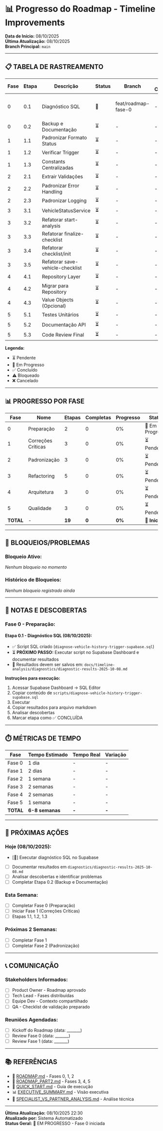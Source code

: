 # 📊 Progresso do Roadmap - Timeline Improvements

**Data de Início:** 08/10/2025  
**Última Atualização:** 08/10/2025  
**Branch Principal:** `main`

---

## 📋 TABELA DE RASTREAMENTO

| Fase | Etapa | Descrição | Status | Branch | Data Conclusão | Tempo Real | Observações |
|------|-------|-----------|--------|--------|----------------|------------|-------------|
| 0 | 0.1 | Diagnóstico SQL | 🔄 | feat/roadmap-fase-0 | - | - | Script criado, aguardando execução no Supabase |
| 0 | 0.2 | Backup e Documentação | ⏳ | - | - | - | - |
| 1 | 1.1 | Padronizar Formato Status | ⏳ | - | - | - | - |
| 1 | 1.2 | Verificar Trigger | ⏳ | - | - | - | - |
| 1 | 1.3 | Constants Centralizadas | ⏳ | - | - | - | - |
| 2 | 2.1 | Extrair Validações | ⏳ | - | - | - | - |
| 2 | 2.2 | Padronizar Error Handling | ⏳ | - | - | - | - |
| 2 | 2.3 | Padronizar Logging | ⏳ | - | - | - | - |
| 3 | 3.1 | VehicleStatusService | ⏳ | - | - | - | - |
| 3 | 3.2 | Refatorar start-analysis | ⏳ | - | - | - | - |
| 3 | 3.3 | Refatorar finalize-checklist | ⏳ | - | - | - | - |
| 3 | 3.4 | Refatorar checklist/init | ⏳ | - | - | - | - |
| 3 | 3.5 | Refatorar save-vehicle-checklist | ⏳ | - | - | - | - |
| 4 | 4.1 | Repository Layer | ⏳ | - | - | - | - |
| 4 | 4.2 | Migrar para Repository | ⏳ | - | - | - | - |
| 4 | 4.3 | Value Objects (Opcional) | ⏳ | - | - | - | - |
| 5 | 5.1 | Testes Unitários | ⏳ | - | - | - | - |
| 5 | 5.2 | Documentação API | ⏳ | - | - | - | - |
| 5 | 5.3 | Code Review Final | ⏳ | - | - | - | - |

**Legenda:**
- ⏳ Pendente
- 🔄 Em Progresso
- ✅ Concluído
- ⚠️ Bloqueado
- ❌ Cancelado

---

## 📊 PROGRESSO POR FASE

| Fase | Nome | Etapas | Completas | Progresso | Status |
|------|------|--------|-----------|-----------|--------|
| 0 | Preparação | 2 | 0 | 0% | 🔄 Em Progresso |
| 1 | Correções Críticas | 3 | 0 | 0% | ⏳ Pendente |
| 2 | Padronização | 3 | 0 | 0% | ⏳ Pendente |
| 3 | Refactoring | 5 | 0 | 0% | ⏳ Pendente |
| 4 | Arquitetura | 3 | 0 | 0% | ⏳ Pendente |
| 5 | Qualidade | 3 | 0 | 0% | ⏳ Pendente |
| **TOTAL** | - | **19** | **0** | **0%** | 🔄 **Iniciado** |

---

## 🚧 BLOQUEIOS/PROBLEMAS

### **Bloqueio Ativo:**
_Nenhum bloqueio no momento_

### **Histórico de Bloqueios:**
_Nenhum bloqueio registrado ainda_

---

## 📝 NOTAS E DESCOBERTAS

### **Fase 0 - Preparação:**

#### **Etapa 0.1 - Diagnóstico SQL (08/10/2025):**
- ✅ Script SQL criado (`diagnose-vehicle-history-trigger-supabase.sql`)
- ⏳ **PRÓXIMO PASSO:** Executar script no Supabase Dashboard e documentar resultados
- 📂 Resultados devem ser salvos em: `docs/timeline-analysis/diagnostics/diagnostic-results-2025-10-08.md`

**Instruções para execução:**
1. Acessar Supabase Dashboard → SQL Editor
2. Copiar conteúdo de `scripts/diagnose-vehicle-history-trigger-supabase.sql`
3. Executar
4. Copiar resultados para arquivo markdown
5. Analisar descobertas
6. Marcar etapa como ✅ CONCLUÍDA

---

## ⏱️ MÉTRICAS DE TEMPO

| Fase | Tempo Estimado | Tempo Real | Variação |
|------|----------------|------------|----------|
| Fase 0 | 1 dia | - | - |
| Fase 1 | 2 dias | - | - |
| Fase 2 | 1 semana | - | - |
| Fase 3 | 2 semanas | - | - |
| Fase 4 | 2 semanas | - | - |
| Fase 5 | 1 semana | - | - |
| **TOTAL** | **6-8 semanas** | **-** | **-** |

---

## 🎯 PRÓXIMAS AÇÕES

### **Hoje (08/10/2025):**
- [🔄] Executar diagnóstico SQL no Supabase
- [ ] Documentar resultados em `diagnostics/diagnostic-results-2025-10-08.md`
- [ ] Analisar descobertas e identificar problemas
- [ ] Completar Etapa 0.2 (Backup e Documentação)

### **Esta Semana:**
- [ ] Completar Fase 0 (Preparação)
- [ ] Iniciar Fase 1 (Correções Críticas)
- [ ] Etapas 1.1, 1.2, 1.3

### **Próximas 2 Semanas:**
- [ ] Completar Fase 1
- [ ] Completar Fase 2 (Padronização)

---

## 📞 COMUNICAÇÃO

### **Stakeholders Informados:**
- [ ] Product Owner - Roadmap aprovado
- [ ] Tech Lead - Fases distribuídas
- [ ] Equipe Dev - Contexto compartilhado
- [ ] QA - Checklist de validação preparado

### **Reuniões Agendadas:**
- [ ] Kickoff do Roadmap (data: _______)
- [ ] Review Fase 0 (data: _______)
- [ ] Review Fase 1 (data: _______)

---

## 📚 REFERÊNCIAS

- 📘 [ROADMAP.md](../ROADMAP.md) - Fases 0, 1, 2
- 📙 [ROADMAP_PART2.md](../ROADMAP_PART2.md) - Fases 3, 4, 5
- 🚀 [QUICK_START.md](../QUICK_START.md) - Guia de execução
- 📊 [EXECUTIVE_SUMMARY.md](../EXECUTIVE_SUMMARY.md) - Visão executiva
- 🔬 [SPECIALIST_VS_PARTNER_ANALYSIS.md](../SPECIALIST_VS_PARTNER_ANALYSIS.md) - Análise técnica

---

**Última Atualização:** 08/10/2025 22:30  
**Atualizado por:** Sistema Automatizado  
**Status Geral:** 🔄 EM PROGRESSO - Fase 0 iniciada
